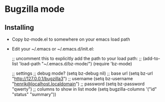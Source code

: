 Bugzilla mode
==============

Installing
----------
* Copy bz-mode.el to somewhere on your emacs load path
* Edit your ~/.emacs or ~/.emacs.d/init.el:

    ;; uncomment this to explicitly add the path to your load path:
    ;; (add-to-list 'load-path "~/.emacs.d/bz-mode/")
    (require 'bz-mode)
    
    ;; settings
    ;; debug mode?
    (setq bz-debug nil)
    ;; base url
    (setq bz-url "http://127.0.0.1/bugzilla3")
    ;; username
    (setq bz-username "henrik@localhost.localdomain")
    ;; password
    (setq bz-password "qwerty")
    ;; columns to show in list mode
    (setq bugzilla-columns '("id" "status" "summary"))

